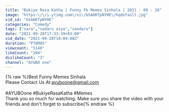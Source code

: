 ```yaml
---
title: "Bukiye Rasa Katha | Funny Fb Memes Sinhala | 2021 - 09 - 28"
image: "https:\/\/i.ytimg.com\/vi\/bSA6KTpNYHE\/hqdefault.jpg"
vid_id: "bSA6KTpNYHE"
categories: "Comedy"
tags: ["sara","sadaru aiya","sandaru"]
date: "2021-09-28T17:33:39+03:00"
vid_date: "2021-09-28T10:09:08Z"
duration: "PT8M8S"
viewcount: "5140"
likeCount: "204"
dislikeCount: "3"
channel: "AYUBO one"
---
```

{% raw %}Best Funny Memes Sinhala <br />Please Contact Us At:ayuboone@gmail.com<br /><br />#AYUBOone #BukiyeRasaKatha #Memes<br />Thank you so much for watching. Make sure you share the video with your friends and don't forget to subscribe{% endraw %}

